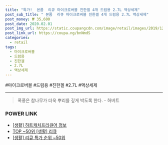 ```yaml
--- 
title: "특가!  본품  리큐 마이크로버블 진한겔 4개 드럼용 2.7L 액상세제" 
post_sub_title: " 본품  리큐 마이크로버블 진한겔 4개 드럼용 2.7L 액상세제" 
post_money: ₩ 35,600 
post_date: 2020.02.01 
post_img_url: https://static.coupangcdn.com/image/retail/images/2019/12/16/10/5/bc8c87b4-91d9-454e-a88d-1842a6a95110.jpg 
post_link_url: https://coupa.ng/bnNmdS 
categories: 
  - retail 
tags: 
  - 마이크로버블 
  - 드럼용 
  - 진한겔 
  - 2.7L 
  - 액상세제 
--- 
```

  #마이크로버블 #드럼용 #진한겔 #2.7L #액상세제 
<hr> 

> 폭풍은 참나무가 더욱 뿌리를 깊게 박도록 한다. - 허버트 


### POWER LINK

* <a href="https://blog.naver.com/fasyy4321/221765882692" target="_blank"> [생활] 하트캐치프리큐어 정보 </a>
* <a href="https://blog.naver.com/an0733/221792259756" target="_blank"> TOP ~50위 [생활] 리큐</a>
* <a href="https://blog.naver.com/sakai111/221792259752" target="_blank"> [생활] 리큐 특가 순위 ~50위</a>
